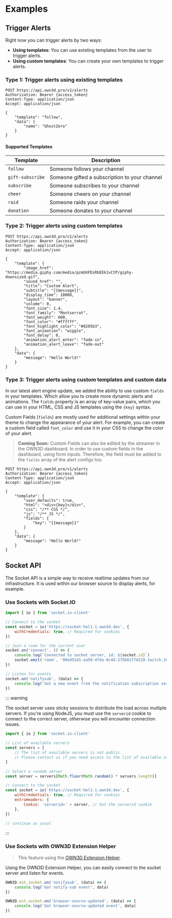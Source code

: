 # Examples

## Trigger Alerts <Badge text="beta" type="warning"/>

Right now you can trigger alerts by two ways:

- **Using templates**: You can use existing templates from the user to trigger alerts.
- **Using custom templates**: You can create your own templates to trigger alerts.

### Type 1: Trigger alerts using existing templates

```http request
POST https://api.own3d.pro/v1/alerts
Authorization: Bearer {access_token}
Content-Type: application/json
Accept: application/json

{
    "template": "follow",
    "data": {
        "name": "GhostZero"
    }
}
```

#### Supported Templates

| Template         | Description                                   |
|------------------|-----------------------------------------------|
| `follow`         | Someone follows your channel                  |
| `gift-subscribe` | Someone gifted a subscription to your channel |
| `subscribe`      | Someone subscribes to your channel            |
| `cheer`          | Someone cheers on your channel                |
| `raid`           | Someone raids your channel                    |
| `donation`       | Someone donates to your channel               |

### Type 2: Trigger alerts using custom templates <Badge text="beta" type="warning"/>

```http request
POST https://api.own3d.pro/v1/alerts
Authorization: Bearer {access_token}
Content-Type: application/json
Accept: application/json

{
    "template": {
        "image_href": "https://media.giphy.com/media/pzmbXFDiRbEEk1vCtP/giphy-downsized.gif",
        "sound_href": "",
        "title": "Custom Alert",
        "subtitle": "{{message}}",
        "display_time": 10000,
        "layout": "banner",
        "volume": 0,
        "font_size": 1.4,
        "font_family": "Montserrat",
        "font_weight": 600,
        "font_color": "#ffffff",
        "font_highlight_color": "#8205b3",
        "font_animation": "wiggle",
        "font_delay": 0,
        "animation_alert_enter": "fade-in",
        "animation_alert_leave": "fade-out"
    },
    "data": {
        "message": "Hello World!"
    }
}
```

### Type 3: Trigger alerts using custom templates and custom data <Badge text="closed beta" type="warning"/>

In our latest alert engine update, we added the ability to use custom `fields` in your templates. Which allow you to
create
more dynamic alerts and animations. The `fields` property is an array of key-value pairs, which you can use in your
HTML, CSS and JS templates using the `{key}` syntax.

Custom Fields (`fields`) are mostly used for additional settings within your theme to change the appearance of your
alert. For example, you can create a custom field called `font_color` and use it in your CSS to change the color of your
alert.

> **Coming Soon:**
> Custom Fields can also be edited by the streamer in the OWN3D dashboard. In order to use custom fields in the
> dashboard, using form inputs. Therefore, the field must be added to the `fields` array of the alert configs too.

```http request
POST https://api.own3d.pro/v1/alerts
Authorization: Bearer {access_token}
Content-Type: application/json
Accept: application/json

{
    "template": {
        "user_defaults": true,
        "html": "<div>{key}</div>",
        "css": "/** CSS */",
        "js": "/** JS */",
        "fields": {
            "key": "{{message}}"
        }
    },
    "data": {
        "message": "Hello World!"
    }
}
```

## Socket API

The Socket API is a simple way to receive realtime updates from our infrastructure. It is used within our browser source
to display alerts, for example.

### Use Sockets with Socket.IO

```javascript
import { io } from 'socket.io-client'

// Connect to the socket
const socket = io('https://socket-hel1-1.own3d.dev', {
    withCredentials: true, // Required for cookies
})

// Join a room for the current user
socket.on('connect', () => {
    console.log(`Connected to socket server, id: ${socket.id}`)
    socket.emit('room', '90a951d1-ea50-4fda-8c4d-275b81f7d219.twitch.106415581')
})

// Listen for events
socket.on('notifysub', (data) => {
    console.log('Got a new event from the notification subscription service:', data)
})
```

::: warning

The socket server uses sticky sessions to distribute the load across multiple servers. If you're using NodeJS, you must
use the `serverid` cookie to connect to the correct server, otherwise you will encounter connection issues.

```javascript
import { io } from 'socket.io-client'

// List of available servers
const servers = [
    // The list of available servers is not public. 
    // Please contact us if you need access to the list of available servers.
]

// Select a random server
const server = servers[Math.floor(Math.random() * servers.length)]

// Connect to the socket
const socket = io('https://socket-hel1-1.own3d.dev', {
    withCredentials: true, // Required for cookies
    extraHeaders: {
        Cookie: 'serverid=' + server, // Set the serverid cookie
    },
})

// continue as usual
```

:::

### Use Sockets with OWN3D Extension Helper <Badge text="beta" type="warning"/>

> This feature using the [OWN3D Extension Helper](extensions/extension-helper.md).

Using the OWN3D Extension Helper, you can easily connect to the socket server and listen for events.

```javascript
OWN3D.ext.socket.on('notifysub', (data) => {
    console.log('Got notify-sub event', data)
})

OWN3D.ext.socket.on('browser-source-updated', (data) => {
    console.log('Got browser-source-updated event', data)
})
```